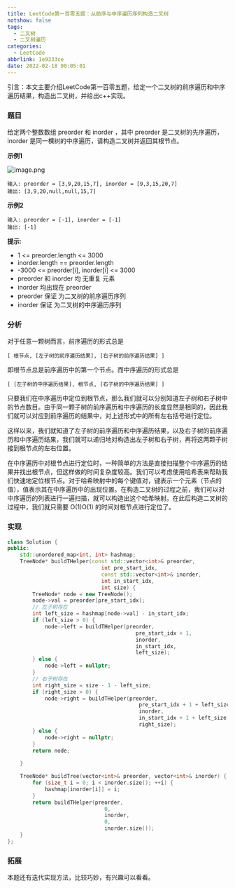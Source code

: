 ```yaml
---
title: LeetCode第一百零五题：从前序与中序遍历序列构造二叉树
notshow: false
tags:
  - 二叉树
  - 二叉树遍历
categories:
  - LeetCode
abbrlink: 1e9333ce
date: 2022-02-18 00:05:01
---
```


引言：本文主要介绍LeetCode第一百零五题，给定一个二叉树的前序遍历和中序遍历结果，构造出二叉树，并给出c++实现。

<!--more-->

### 题目

给定两个整数数组 preorder 和 inorder ，其中 preorder 是二叉树的先序遍历， inorder 是同一棵树的中序遍历，请构造二叉树并返回其根节点。

**示例1**

![image.png](https://s2.loli.net/2022/02/18/K7sFBvzndqh1AJ5.png)

```
输入: preorder = [3,9,20,15,7], inorder = [9,3,15,20,7]
输出: [3,9,20,null,null,15,7]
```

**示例2**

```
输入: preorder = [-1], inorder = [-1]
输出: [-1]
```

**提示:**

- 1 <= preorder.length <= 3000
- inorder.length == preorder.length
- -3000 <= preorder[i], inorder[i] <= 3000
- preorder 和 inorder 均 无重复 元素
- inorder 均出现在 preorder
- preorder 保证 为二叉树的前序遍历序列
- inorder 保证 为二叉树的中序遍历序列

### 分析

对于任意一颗树而言，前序遍历的形式总是
```
[ 根节点, [左子树的前序遍历结果], [右子树的前序遍历结果] ]
```
即根节点总是前序遍历中的第一个节点。而中序遍历的形式总是
```
[ [左子树的中序遍历结果], 根节点, [右子树的中序遍历结果] ]
```
只要我们在中序遍历中定位到根节点，那么我们就可以分别知道左子树和右子树中的节点数目。由于同一颗子树的前序遍历和中序遍历的长度显然是相同的，因此我们就可以对应到前序遍历的结果中，对上述形式中的所有左右括号进行定位。

这样以来，我们就知道了左子树的前序遍历和中序遍历结果，以及右子树的前序遍历和中序遍历结果，我们就可以递归地对构造出左子树和右子树，再将这两颗子树接到根节点的左右位置。

在中序遍历中对根节点进行定位时，一种简单的方法是直接扫描整个中序遍历的结果并找出根节点，但这样做的时间复杂度较高。我们可以考虑使用哈希表来帮助我们快速地定位根节点。对于哈希映射中的每个键值对，键表示一个元素（节点的值），值表示其在中序遍历中的出现位置。在构造二叉树的过程之前，我们可以对中序遍历的列表进行一遍扫描，就可以构造出这个哈希映射。在此后构造二叉树的过程中，我们就只需要 O(1)O(1) 的时间对根节点进行定位了。

### 实现

```c++
class Solution {
public:
    std::unordered_map<int, int> hashmap;
    TreeNode* buildTHelper(const std::vector<int>& preorder,
                              int pre_start_idx,
                              const std::vector<int>& inorder,
                              int in_start_idx,
                              int size) {
        TreeNode* node = new TreeNode();
        node->val = preorder[pre_start_idx];
        // 左子树存在
        int left_size = hashmap[node->val] - in_start_idx;
        if (left_size > 0) {
            node->left = buildTHelper(preorder,
                                         pre_start_idx + 1,
                                         inorder,
                                         in_start_idx,
                                         left_size);
        } else {
            node->left = nullptr;
        }
        // 右子树存在
        int right_size = size - 1 - left_size;
        if (right_size > 0) {
            node->right = buildTHelper(preorder,
                                          pre_start_idx + 1 + left_size,
                                          inorder,
                                          in_start_idx + 1 + left_size,
                                          right_size);
        } else {
            node->right = nullptr;
        }
        return node;
                                  
    }

    TreeNode* buildTree(vector<int>& preorder, vector<int>& inorder) {
        for (size_t i = 0; i < inorder.size(); ++i) {
            hashmap[inorder[i]] = i;
        }
        return buildTHelper(preorder,
                               0,
                               inorder,
                               0,
                               inorder.size());
    }
};
```

### 拓展
本题还有迭代实现方法，比较巧妙，有兴趣可以看看。

